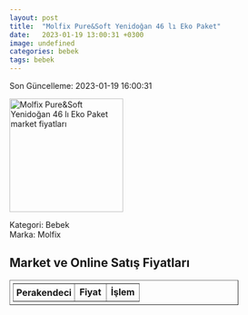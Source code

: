 ```yaml
---
layout: post
title:  "Molfix Pure&Soft Yenidoğan 46 lı Eko Paket"
date:   2023-01-19 13:00:31 +0300
image: undefined
categories: bebek
tags: bebek
---
```


Son Güncelleme: 2023-01-19 16:00:31

<img src="undefined" width="200" alt="Molfix Pure&Soft Yenidoğan 46 lı Eko Paket market fiyatları" />

Kategori: Bebek
<br />
Marka: Molfix

<h2>Market ve Online Satış Fiyatları</h2>

<table border="1" style="padding: 5px;width:80%;">
  <tr>
    <td style="padding: 5px;"><strong>Perakendeci</strong></td>
    <td><strong>Fiyat</strong></td>
    <td><strong>İşlem</strong></td>
  </tr>
  
</table>
